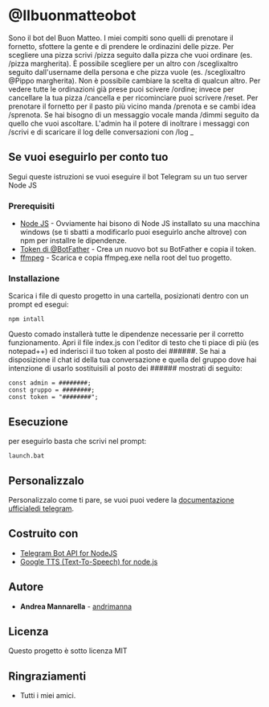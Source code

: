 # @Ilbuonmatteobot

Sono il bot del Buon Matteo. I miei compiti sono quelli di prenotare il fornetto, sfottere la gente e di prendere le ordinazini delle pizze. Per scegliere una pizza scrivi /pizza seguito dalla pizza che vuoi ordinare (es. /pizza margherita). È possibile scegliere per un altro con /sceglixaltro seguito dall'username della persona e che pizza vuole (es. /sceglixaltro @Pippo margherita). Non è possibile cambiare la scelta di qualcun altro. Per vedere tutte le ordinazioni già prese puoi scivere /ordine; invece per cancellare la tua pizza /cancella e per ricominciare puoi scrivere /reset. Per prenotare il fornetto per il pasto più vicino manda /prenota e se cambi idea /sprenota. Se hai bisogno di un messaggio vocale manda /dimmi seguito da quello che vuoi ascoltare. L'admin ha il potere di inoltrare i messaggi con /scrivi <testo> e di scaricare il log delle conversazioni con /log <mese>_<anno>


## Se vuoi eseguirlo per conto tuo

Segui queste istruzioni se vuoi eseguire il bot Telegram su un tuo server Node JS

### Prerequisiti

* [Node JS](https://nodejs.org/en/) - Ovviamente hai bisono di Node JS installato su una macchina windows (se ti sbatti a modificarlo puoi eseguirlo anche altrove) con npm per installre le dipendenze.
* [Token di @BotFather](https://telegram.me/BotFather) - Crea un nuovo bot su BotFather e copia il token.
* [ffmpeg](http://ffmpeg.org) - Scarica e copia ffmpeg.exe nella root del tuo progetto.

### Installazione

Scarica i file di questo progetto in una cartella, posizionati dentro con un prompt ed esegui:
```
npm intall
```

Questo comado installerà tutte le dipendenze necessarie per il corretto funzionamento.
Apri il file index.js con l'editor di testo che ti piace di più (es notepad++) ed inderisci il tuo token al posto dei ######.
Se hai a disposizione il chat id della tua conversazione e quella del gruppo dove hai intenzione di usarlo sostituisili al posto dei ###### mostrati di seguito:

```
const admin = ########;
const gruppo = ########;
const token = "########";
```

## Esecuzione

per eseguirlo basta che scrivi nel prompt:
```
launch.bat
```

## Personalizzalo

Personalizzalo come ti pare, se vuoi puoi vedere la [documentazione ufficialedi telegram](https://core.telegram.org/bots/api).

## Costruito con

* [Telegram Bot API for NodeJS](https://github.com/yagop/node-telegram-bot-api)
* [Google TTS (Text-To-Speech) for node.js](https://github.com/zlargon/google-tts)

## Autore

* **Andrea Mannarella**  - [andrimanna](https://github.com/andrimanna)

## Licenza

Questo progetto è sotto licenza MIT

## Ringraziamenti

* Tutti i miei amici.
